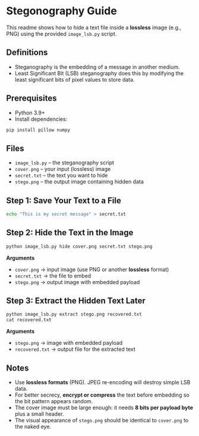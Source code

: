 # Stegonography Guide

This readme shows how to hide a text file inside a **lossless** image (e.g., PNG) using the provided `image_lsb.py` script.

## Definitions

- Steganography is the embedding of a message in another medium.
- Least Significant Bit (LSB) steganography does this by modifying the least significant bits of pixel values to store data.

## Prerequisites
- Python 3.9+
- Install dependencies:

```bash
pip install pillow numpy
```

## Files
- `image_lsb.py` – the steganography script
- `cover.png` – your input (lossless) image
- `secret.txt` – the text you want to hide
- `stego.png` – the output image containing hidden data

## Step 1: Save Your Text to a File
```bash
echo "This is my secret message" > secret.txt
```

## Step 2: Hide the Text in the Image
```bash
python image_lsb.py hide cover.png secret.txt stego.png
```

**Arguments**
- `cover.png` → input image (use PNG or another **lossless** format)
- `secret.txt` → the file to embed
- `stego.png` → output image with embedded payload

## Step 3: Extract the Hidden Text Later
```bash
python image_lsb.py extract stego.png recovered.txt
cat recovered.txt
```

**Arguments**
- `stego.png` → image with embedded payload
- `recovered.txt` → output file for the extracted text

## Notes
- Use **lossless formats** (PNG). JPEG re-encoding will destroy simple LSB data.
- For better secrecy, **encrypt or compress** the text before embedding so the bit pattern appears random.
- The cover image must be large enough: it needs **8 bits per payload byte** plus a small header.
- The visual appearance of `stego.png` should be identical to `cover.png` to the naked eye.
